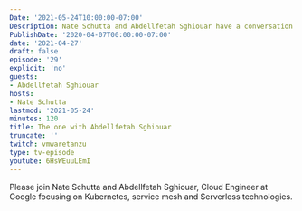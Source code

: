 ```yaml
---
Date: '2021-05-24T10:00:00-07:00'
Description: Nate Schutta and Abdellfetah Sghiouar have a conversation
PublishDate: '2020-04-07T00:00:00-07:00'
date: '2021-04-27'
draft: false
episode: '29'
explicit: 'no'
guests:
- Abdellfetah Sghiouar
hosts:
- Nate Schutta
lastmod: '2021-05-24'
minutes: 120
title: The one with Abdellfetah Sghiouar
truncate: ''
twitch: vmwaretanzu
type: tv-episode
youtube: 6HsWEuuLEmI
---
```


Please join Nate Schutta and Abdellfetah Sghiouar, Cloud Engineer at Google focusing on Kubernetes, service mesh and Serverless technologies.